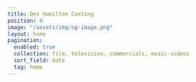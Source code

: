 ```yaml
---
title: Des Hamilton Casting
position: 0
image: "/assets/img/og-image.png"
layout: home
pagination:
  enabled: true
  collection: film, television, commercials, music-videos
  sort_field: date
  tag: home
---
```


